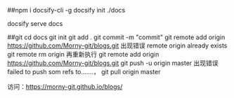 ##npm i docsify-cli -g
docsify init ./docs

docsify serve docs


##git
cd docs
git init
git add .
git commit -m "commit"
git remote add origin https://github.com/Morny-git/blogs.git
出现错误 remote origin already exists
 git remote rm origin
再重新执行
git remote add origin https://github.com/Morny-git/blogs.git
git push -u origin master
出现错误 failed to push som refs to…….，
git pull origin master


访问：https://morny-git.github.io/blogs/
